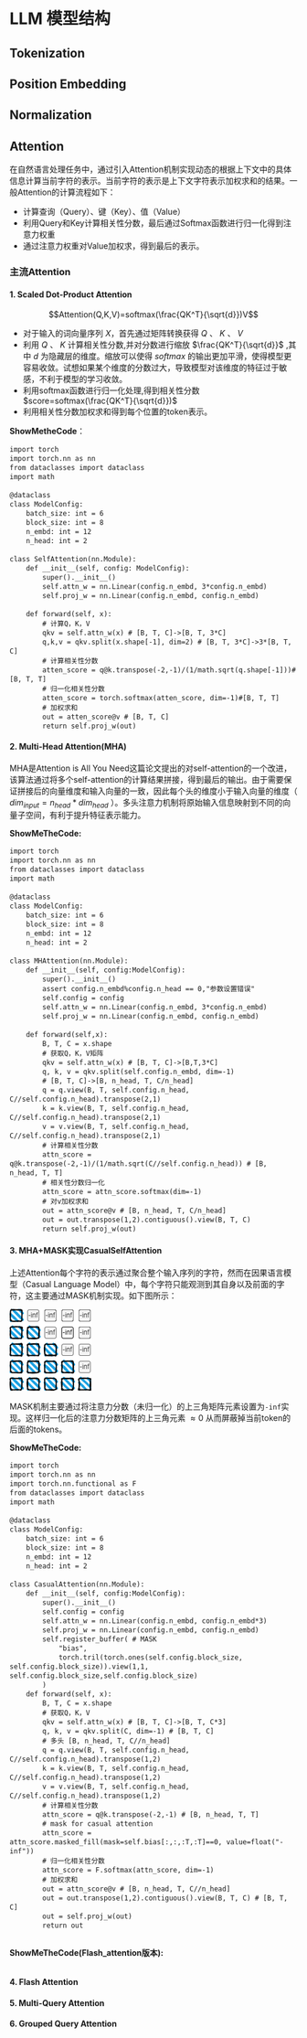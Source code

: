 # LLM 模型结构

## Tokenization


## Position Embedding

## Normalization

## Attention

在自然语言处理任务中，通过引入Attention机制实现动态的根据上下文中的具体信息计算当前字符的表示。当前字符的表示是上下文字符表示加权求和的结果。一般Attention的计算流程如下：
*  计算查询（Query）、键（Key）、值（Value）
*  利用Query和Key计算相关性分数，最后通过Softmax函数进行归一化得到注意力权重
*  通过注意力权重对Value加权求，得到最后的表示。
  
### 主流Attention

#### 1. Scaled Dot-Product Attention

$$Attention(Q,K,V)=softmax(\frac{QK^T}{\sqrt{d}})V$$

* 对于输入的词向量序列 $X$，首先通过矩阵转换获得 $Q$ 、 $K$ 、 $V$ 
* 利用 $Q$ 、 $K$ 计算相关性分数,并对分数进行缩放 $\frac{QK^T}{\sqrt{d}}$ ,其中 $d$ 为隐藏层的维度。缩放可以使得 $softmax$ 的输出更加平滑，使得模型更容易收敛。试想如果某个维度的分数过大，导致模型对该维度的特征过于敏感，不利于模型的学习收敛。
* 利用softmax函数进行归一化处理,得到相关性分数 $score=softmax(\frac{QK^T}{\sqrt{d}})$
* 利用相关性分数加权求和得到每个位置的token表示。

**ShowMetheCode**：
```
import torch
import torch.nn as nn
from dataclasses import dataclass
import math

@dataclass
class ModelConfig:
    batch_size: int = 6
    block_size: int = 8
    n_embd: int = 12
    n_head: int = 2

class SelfAttention(nn.Module):
    def __init__(self, config: ModelConfig):
        super().__init__()
        self.attn_w = nn.Linear(config.n_embd, 3*config.n_embd)
        self.proj_w = nn.Linear(config.n_embd, config.n_embd)
    
    def forward(self, x):
        # 计算Q，K，V
        qkv = self.attn_w(x) # [B, T, C]->[B, T, 3*C]
        q,k,v = qkv.split(x.shape[-1], dim=2) # [B, T, 3*C]->3*[B, T, C]
        # 计算相关性分数
        atten_score = q@k.transpose(-2,-1)/(1/math.sqrt(q.shape[-1]))#[B, T, T]
        # 归一化相关性分数
        atten_score = torch.softmax(atten_score, dim=-1)#[B, T, T]
        # 加权求和
        out = atten_score@v # [B, T, C]
        return self.proj_w(out)

```

#### 2. Multi-Head Attention(MHA)
MHA是Attention is All You Need这篇论文提出的对self-attention的一个改进，该算法通过将多个self-attention的计算结果拼接，得到最后的输出。由于需要保证拼接后的向量维度和输入向量的一致，因此每个头的维度小于输入向量的维度（ $dim_{input}=n_{head}*dim_{head}$ ）。多头注意力机制将原始输入信息映射到不同的向量子空间，有利于提升特征表示能力。

**ShowMeTheCode:**
```
import torch
import torch.nn as nn
from dataclasses import dataclass
import math

@dataclass
class ModelConfig:
    batch_size: int = 6
    block_size: int = 8
    n_embd: int = 12
    n_head: int = 2
        
class MHAttention(nn.Module):
    def __init__(self, config:ModelConfig):
        super().__init__()
        assert config.n_embd%config.n_head == 0,"参数设置错误"
        self.config = config
        self.attn_w = nn.Linear(config.n_embd, 3*config.n_embd)
        self.proj_w = nn.Linear(config.n_embd, config.n_embd)
        
    def forward(self,x):
        B, T, C = x.shape
        # 获取Q，K，V矩阵
        qkv = self.attn_w(x) # [B, T, C]->[B,T,3*C]
        q, k, v = qkv.split(self.config.n_embd, dim=-1)
        # [B, T, C]->[B, n_head, T, C/n_head]
        q = q.view(B, T, self.config.n_head, C//self.config.n_head).transpose(2,1)
        k = k.view(B, T, self.config.n_head, C//self.config.n_head).transpose(2,1)
        v = v.view(B, T, self.config.n_head, C//self.config.n_head).transpose(2,1)
        # 计算相关性分数
        attn_score = q@k.transpose(-2,-1)/(1/math.sqrt(C//self.config.n_head)) # [B, n_head, T, T]
        # 相关性分数归一化
        attn_score = attn_score.softmax(dim=-1)
        # 对v加权求和
        out = attn_score@v # [B, n_head, T, C/n_head]
        out = out.transpose(1,2).contiguous().view(B, T, C)
        return self.proj_w(out)

```

#### 3. MHA+MASK实现CasualSelfAttention
上述Attention每个字符的表示通过聚合整个输入序列的字符，然而在因果语言模型（Casual Language Model）中，每个字符只能观测到其自身以及前面的字符，这主要通过MASK机制实现。如下图所示：

<img src="asset/casual_mask.png">

MASK机制主要通过将注意力分数（未归一化）的上三角矩阵元素设置为`-inf`实现。这样归一化后的注意力分数矩阵的上三角元素 $\approx 0$ 从而屏蔽掉当前token的后面的tokens。

**ShowMeTheCode:**
```
import torch
import torch.nn as nn
import torch.nn.functional as F
from dataclasses import dataclass
import math

@dataclass
class ModelConfig:
    batch_size: int = 6
    block_size: int = 8
    n_embd: int = 12
    n_head: int = 2
    
class CasualAttention(nn.Module):
    def __init__(self, config:ModelConfig):
        super().__init__()
        self.config = config
        self.attn_w = nn.Linear(config.n_embd, config.n_embd*3)
        self.proj_w = nn.Linear(config.n_embd, config.n_embd)
        self.register_buffer( # MASK
            "bias", 
            torch.tril(torch.ones(self.config.block_size, self.config.block_size)).view(1,1, self.config.block_size,self.config.block_size)
        )
    def forward(self, x):
        B, T, C = x.shape
        # 获取Q，K，V
        qkv = self.attn_w(x) # [B, T, C]->[B, T, C*3]
        q, k, v = qkv.split(C, dim=-1) # [B, T, C]
        # 多头 [B, n_head, T, C//n_head]
        q = q.view(B, T, self.config.n_head, C//self.config.n_head).transpose(1,2) 
        k = k.view(B, T, self.config.n_head, C//self.config.n_head).transpose(1,2)
        v = v.view(B, T, self.config.n_head, C//self.config.n_head).transpose(1,2)
        # 计算相关性分数
        attn_score = q@k.transpose(-2,-1) # [B, n_head, T, T]
        # mask for casual attention
        attn_score = attn_score.masked_fill(mask=self.bias[:,:,:T,:T]==0, value=float("-inf"))
        # 归一化相关性分数
        attn_score = F.softmax(attn_score, dim=-1)
        # 加权求和
        out = attn_score@v # [B, n_head, T, C//n_head]
        out = out.transpose(1,2).contiguous().view(B, T, C) # [B, T, C]
        out = self.proj_w(out)
        return out
        
```

**ShowMeTheCode(Flash_attention版本):**
```

```

#### 4. Flash Attention



#### 5. Multi-Query Attention


#### 6. Grouped Query Attention




